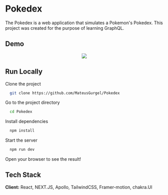 
# Pokedex

The Pokedex is a web application that simulates a Pokemon's Pokedex. This project was created for the purpose of learning GraphQL.


## Demo

<div align="center">
  <img src="https://github.com/MateusGurgel/Pokedex/blob/main/demo/Demo.gif" />
</div>


## Run Locally

Clone the project

```bash
  git clone https://github.com/MateusGurgel/Pokedex
```

Go to the project directory

```bash
  cd Pokedex
```

Install dependencies

```bash
  npm install
```

Start the server

```bash
  npm run dev
```

Open your browser to see the result!


## Tech Stack

**Client:** React, NEXT.JS, Apollo, TailwindCSS, Framer-motion, chakra.UI

